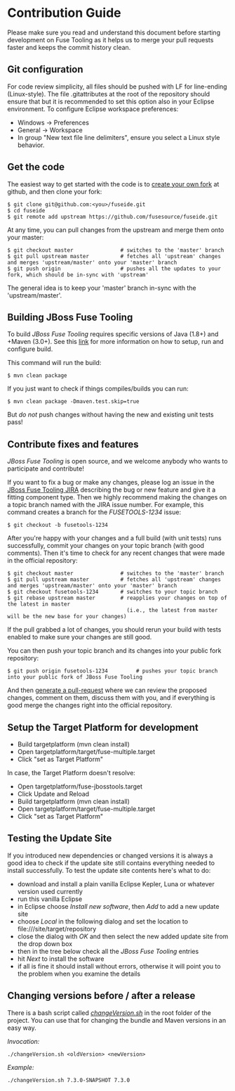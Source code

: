 # Contribution Guide
Please make sure you read and understand this document before starting development on Fuse Tooling as it helps us to merge your pull requests faster and keeps the commit history clean.

## Git configuration

For code review simplicity, all files should be pushed with LF for line-ending (Linux-style).
The file .gitattributes at the root of the repository should ensure that but it is recommended to set this option also in your Eclipse environment.
To configure Eclipse workspace preferences:
- Windows -> Preferences
- General -> Workspace
- In group "New text file line delimiters", ensure you select a Linux style behavior.

## Get the code
The easiest way to get started with the code is to [create your own fork](http://help.github.com/forking/) at github, and then clone your fork:

	$ git clone git@github.com:<you>/fuseide.git
	$ cd fuseide
	$ git remote add upstream https://github.com/fusesource/fuseide.git

At any time, you can pull changes from the upstream and merge them onto your master:

	$ git checkout master               # switches to the 'master' branch
	$ git pull upstream master          # fetches all 'upstream' changes and merges 'upstream/master' onto your 'master' branch
	$ git push origin                   # pushes all the updates to your fork, which should be in-sync with 'upstream'

The general idea is to keep your 'master' branch in-sync with the 'upstream/master'.

## Building JBoss Fuse Tooling
To build _JBoss Fuse Tooling_ requires specific versions of Java (1.8+) and +Maven (3.0+). See this [link](https://github.com/fusesource/fuseide/blob/master/Build.md) for more information on how to setup, run and configure build.

This command will run the build:

    $ mvn clean package

If you just want to check if things compiles/builds you can run:

    $ mvn clean package -Dmaven.test.skip=true

But *do not* push changes without having the new and existing unit tests pass!

## Contribute fixes and features
_JBoss Fuse Tooling_ is open source, and we welcome anybody who wants to participate and contribute!

If you want to fix a bug or make any changes, please log an issue in the [JBoss Fuse Tooling JIRA](https://issues.jboss.org/browse/FUSETOOLS) describing the bug or new feature and give it a fitting component type. Then we highly recommend making the changes on a topic branch named with the JIRA issue number. For example, this command creates a branch for the _FUSETOOLS-1234_ issue:

	$ git checkout -b fusetools-1234

After you're happy with your changes and a full build (with unit tests) runs successfully, commit your changes on your topic branch (with good comments). Then it's time to check for any recent changes that were made in the official repository:

	$ git checkout master               # switches to the 'master' branch
	$ git pull upstream master          # fetches all 'upstream' changes and merges 'upstream/master' onto your 'master' branch
	$ git checkout fusetools-1234       # switches to your topic branch
	$ git rebase upstream master        # reapplies your changes on top of the latest in master
	                                      (i.e., the latest from master will be the new base for your changes)

If the pull grabbed a lot of changes, you should rerun your build with tests enabled to make sure your changes are still good.

You can then push your topic branch and its changes into your public fork repository:

	$ git push origin fusetools-1234         # pushes your topic branch into your public fork of JBoss Fuse Tooling

And then [generate a pull-request](http://help.github.com/pull-requests/) where we can review the proposed changes, comment on them, discuss them with you, and if everything is good merge the changes right into the official repository.

## Setup the Target Platform for development

- Build targetplatform (mvn clean install)
- Open targetplatform/target/fuse-multiple.target
- Click "set as Target Platform"

In case, the Target Platform doesn't resolve:
- Open targetplatform/fuse-jbosstools.target
- Click Update and Reload
- Build targetplatform (mvn clean install)
- Open targetplatform/target/fuse-multiple.target
- Click "set as Target Platform"

## Testing the Update Site
If you introduced new dependencies or changed versions it is always a good idea to check if the update site still contains everything needed to install successfully. To test the update site contents here's what to do:

- download and install a plain vanilla Eclipse Kepler, Luna or whatever version used currently  
- run this vanilla Eclipse
- in Eclipse choose _Install new software_, then _Add_ to add a new update site
- choose _Local_ in the following dialog and set the location to file://<your path to fuseide>/site/target/repository
- close the dialog with _OK_ and then select the new added update site from the drop down box
- then in the tree below check all the _JBoss Fuse Tooling_ entries
- hit _Next_ to install the software
- if all is fine it should install without errors, otherwise it will point you to the problem when you examine the details

## Changing versions before / after a release
There is a bash script called [_changeVersion.sh_](https://github.com/fusesource/fuseide/blob/master/changeVersion.sh "Version Change Script") in the root folder of the project. You can use that for changing the bundle and Maven versions in an easy way.

*Invocation:*

    ./changeVersion.sh <oldVersion> <newVersion>
    

_Example:_

    ./changeVersion.sh 7.3.0-SNAPSHOT 7.3.0
    
